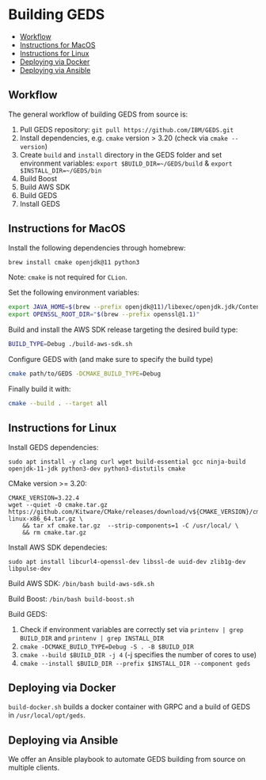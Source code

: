 # Building GEDS

- [Workflow](#workflow)
- [Instructions for MacOS](#instructions-for-macos)
- [Instructions for Linux](#instructions-for-linux)
- [Deploying via Docker](#deploying-via-docker)
- [Deploying via Ansible](#deploying-via-ansible)

## Workflow <a name="workflow"></a>
The general workflow of building GEDS from source is:
1. Pull GEDS repository: `git pull https://github.com/IBM/GEDS.git`
2. Install dependencies, e.g. `cmake` version > 3.20 (check via `cmake --version`)
3. Create `build` and `install` directory in the GEDS folder and set environment variables: `export $BUILD_DIR=~/GEDS/build` & `export $INSTALL_DIR=~/GEDS/bin`
4. Build Boost
5. Build AWS SDK
6. Build GEDS
7. Install GEDS

## Instructions for MacOS <a name="instructions-for-macos"></a>

Install the following dependencies through homebrew:

```bash
brew install cmake openjdk@11 python3
```
Note: `cmake` is not required for `CLion`.

Set the following environment variables:
```bash
export JAVA_HOME=$(brew --prefix openjdk@11)/libexec/openjdk.jdk/Contents/Home/
export OPENSSL_ROOT_DIR="$(brew --prefix openssl@1.1)"
```

Build and install the AWS SDK release targeting the desired build type:
```bash
BUILD_TYPE=Debug ./build-aws-sdk.sh
```

Configure GEDS with (and make sure to specify the build type)
```bash
cmake path/to/GEDS -DCMAKE_BUILD_TYPE=Debug
```
Finally build it with:
```bash
cmake --build . --target all
```

## Instructions for Linux <a name="instructions-for-linux"></a>
Install GEDS dependencies:

```
sudo apt install -y clang curl wget build-essential gcc ninja-build openjdk-11-jdk python3-dev python3-distutils cmake
```

CMake version >= 3.20:
```
CMAKE_VERSION=3.22.4
wget --quiet -O cmake.tar.gz https://github.com/Kitware/CMake/releases/download/v${CMAKE_VERSION}/cmake-${CMAKE_VERSION}-linux-x86_64.tar.gz \
    && tar xf cmake.tar.gz  --strip-components=1 -C /usr/local/ \
    && rm cmake.tar.gz
```

Install AWS SDK dependecies:
```
sudo apt install libcurl4-openssl-dev libssl-de uuid-dev zlib1g-dev libpulse-dev
```

Build AWS SDK: `/bin/bash build-aws-sdk.sh`

Build Boost: `/bin/bash build-boost.sh`

Build GEDS:
1. Check if environment variables are correctly set via `printenv | grep BUILD_DIR` and `printenv | grep INSTALL_DIR`
2. `cmake -DCMAKE_BUILD_TYPE=Debug -S . -B $BUILD_DIR`
3. `cmake --build $BUILD_DIR -j 4` (-j specifies the number of cores to use)
4. `cmake --install $BUILD_DIR --prefix $INSTALL_DIR --component geds`

## Deploying via Docker  <a name="deploying-via-docker"></a>
`build-docker.sh` builds a docker container with GRPC and a build of GEDS in `/usr/local/opt/geds`. 

## Deploying via Ansible  <a name="deploying-via-ansible"></a>
We offer an Ansible playbook to automate GEDS building from source on multiple clients.
